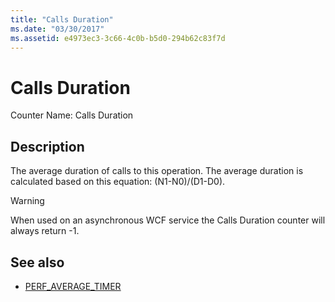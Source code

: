 ```yaml
---
title: "Calls Duration"
ms.date: "03/30/2017"
ms.assetid: e4973ec3-3c66-4c0b-b5d0-294b62c83f7d
---
```

# Calls Duration
Counter Name: Calls Duration  
  
## Description  
 The average duration of calls to this operation. The average duration is calculated based on this equation: (N1-N0)/(D1-D0).  
  
> [!WARNING]
> When used on an asynchronous WCF service the Calls Duration counter will always return -1.  
  
## See also

- [PERF_AVERAGE_TIMER](https://docs.microsoft.com/previous-versions/windows/embedded/ms938538(v%3dmsdn.10))
